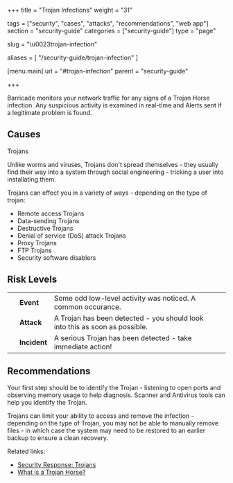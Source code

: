 +++
title = "Trojan Infections"
weight = "31"

tags = ["security", "cases", "attacks", "recommendations", "web app"]
section = "security-guide"
categories = ["security-guide"]
type = "page"

slug = "\u0023trojan-infection"

aliases = [
    "/security-guide/trojan-infection"
]

[menu.main]
    url = "#trojan-infection"
    parent = "security-guide"

+++

Barricade monitors your network traffic for any signs of a Trojan Horse infection. Any suspicious activity is examined in real-time and Alerts sent if a legitimate problem is found.  

## Causes

Trojans

Unlike worms and viruses, Trojans don't spread themselves - they usually find their way into a system through social engineering - tricking a user into installating them.

Trojans can effect you in a variety of ways - depending on the type of trojan:

* Remote access Trojans
* Data-sending Trojans
* Destructive Trojans
* Denial of service (DoS) attack Trojans
* Proxy Trojans
* FTP Trojans
* Security software disablers

## Risk Levels

<table class="risk">
<tbody>
<tr>
<td><em> </em></td>
<td><strong>Event</strong></td>
<td>Some odd low-level activity was noticed. A common occurance.</td>
<td> </td>
</tr>
<tr>
<td><em> </em></td>
<td><strong>Attack</strong></td>
<td>A Trojan has been detected - you should look into this as soon as possible.</td>
</tr>
<tr>
<td><em> </em></td>
<td><strong>Incident</strong></td>
<td>A serious Trojan has been detected - take immediate action!</td>
</tr>
</tbody>
</table>


## Recommendations

Your first step should be to identify the Trojan - listening to open ports and observing memory usage to help diagnosis. Scanner and Antivirus tools can help you identify the Trojan.

Trojans can limit your ability to access and remove the infection - depending on the type of Trojan, you may not be able to manually remove files - in which case the system may need to be restored to an earlier backup to ensure a clean recovery.


Related links:

* [Security Response: Trojans](http://www.symantec.com/security_response/landing/threats.jsp)
* [What is a Trojan Horse?](http://antivirus.about.com/b/2006/05/31/whats-a-trojan-horse-virus.htm)
